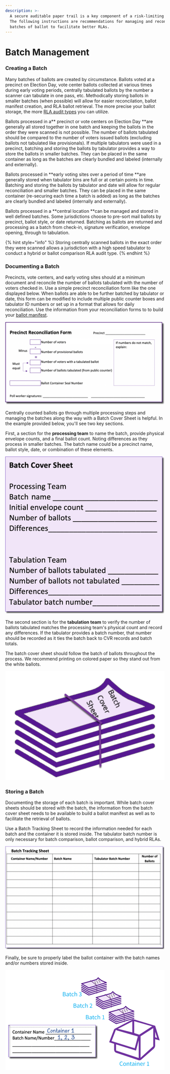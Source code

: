 ```yaml
---
description: >-
  A secure auditable paper trail is a key component of a risk-limiting audit.
  The following instructions are recommendations for managing and reconciling
  batches of ballot to facilitate better RLAs.
---
```


# Batch Management

### **Creating a Batch**

Many batches of ballots are created by circumstance. Ballots voted at a precinct on Election Day, vote center ballots collected at various times during early voting periods, centrally tabulated ballots by the number a scanner can tabulate in one pass, etc. Methodically storing ballots in smaller batches (when possible) will allow for easier reconcilation, ballot manifest creation, and RLA ballot retrieval. The more precise your ballot storage, the more [RLA audit types](../audit-types.md) you can utilize.

Ballots processed in a** precinct or vote centers on Election Day **are generally all stored together in one batch and keeping the ballots in the order they were scanned is not possible.  The number of ballots tabulated should be compared to the number of voters issued ballots (excluding ballots not tabulated like provisionals).  If multiple tabulators were used in a precinct, batching and storing the ballots by tabulator provides a way to store the ballots in smaller batches.  They can be placed in the same container as long as the batches are clearly bundled and labeled (internally and externally).

Ballots processed in **early voting sites over a period of time **are generally stored when tabulator bins are full or at certain points in time. Batching and storing the ballots by tabulator and date will allow for regular reconciliation and smaller batches.  They can be placed in the same container (re-securing each time a batch is added) as long as the batches are clearly bundled and labeled (internally and externally).

Ballots processed in a **central location **can be managed and stored in well defined batches. Some jurisdictions choose to pre-sort mail ballots by precinct, ballot style, or date returned.  Batching as ballots are returned and processing as a batch from check-in, signature verification, envelope opening, through to tabulation.&#x20;

{% hint style="info" %}
Storing centrally scanned ballots in the exact order they were scanned allows a jurisdiction with a high speed tabulator to conduct a hybrid or ballot comparison RLA audit type.
{% endhint %}

### **Documenting a Batch**

Precincts, vote centers, and early voting sites should at a minimum document and reconcile the number of ballots tabulated with the number of voters checked in. Use a simple precinct reconciliation form like the one displayed below. When ballots are able to be further batched by tabulator or date, this form can be modified to include multiple public counter boxes and tabulator ID numbers or set up in a format that allows for daily reconciliation.  Use the information from your reconciliation forms to to build your [ballot manifest](../jurisdiction-manager/pre-audit-file-uploads/ballot-manifest.md).

![](<../.gitbook/assets/image (47).png>)

Centrally counted ballots go through multiple processing steps and managing the batches along the way with a Batch Cover Sheet is helpful. In the example provided below, you'll see two key sections.

First, a section for the **processing team** to name the batch, provide physical envelope counts, and a final ballot count. Noting differences as they process in smaller batches. The batch name could be a precinct name, ballot style, date, or combination of these elements.

![](<../.gitbook/assets/image (49).png>)

The second section is for the **tabulation team** to verify the number of ballots tabulated matches the processing team's physical count and record any differences. If the tabulator provides a batch number, that number should be recorded as it ties the batch back to CVR records and batch totals.

The batch cover sheet should follow the batch of ballots throughout the process. We recommend printing on colored paper so they stand out from the white ballots.

![](<../.gitbook/assets/image (50).png>)

### **Storing a Batch**

Documenting the storage of each batch is important.  While batch cover sheets should be stored with the batch, the information from the batch cover sheet needs to be available to build a ballot manifest as well as to facilitate the retrieval of ballots.

Use a Batch Tracking Sheet to record the information needed for each batch and the container it is  stored inside. The tabulator batch number is only necessary for batch comparison, ballot comparison, and hybrid RLAs.

![](<../.gitbook/assets/image (51).png>)

Finally, be sure to properly label the ballot container with the batch names and/or numbers stored inside. &#x20;

![](<../.gitbook/assets/image (55).png>)

